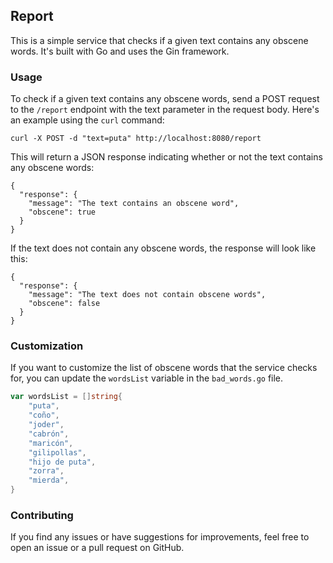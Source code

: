 ## Report

This is a simple service that checks if a given text contains any obscene words. It's built with Go and uses the Gin framework.


### Usage

To check if a given text contains any obscene words, send a POST request to the `/report` endpoint with the text parameter in the request body. Here's an example using the `curl` command:

```
curl -X POST -d "text=puta" http://localhost:8080/report
```

This will return a JSON response indicating whether or not the text contains any obscene words:

```
{
  "response": {
    "message": "The text contains an obscene word",
    "obscene": true
  }
}
```

If the text does not contain any obscene words, the response will look like this:

```
{
  "response": {
    "message": "The text does not contain obscene words",
    "obscene": false
  }
}
```

### Customization

If you want to customize the list of obscene words that the service checks for, you can update the `wordsList` variable in the `bad_words.go` file. 

```go
var wordsList = []string{
	"puta",
	"coño",
	"joder",
	"cabrón",
	"maricón",
	"gilipollas",
	"hijo de puta",
	"zorra",
	"mierda",
}
```

### Contributing

If you find any issues or have suggestions for improvements, feel free to open an issue or a pull request on GitHub. 